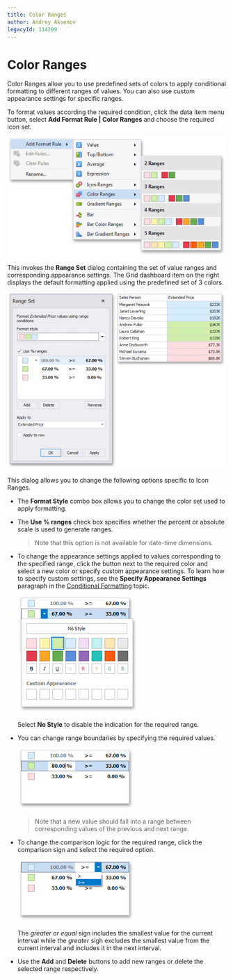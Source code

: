 ```yaml
---
title: Color Ranges
author: Andrey Aksenov
legacyId: 114209
---
```

# Color Ranges
Color Ranges allow you to use predefined sets of colors to apply conditional formatting to different ranges of values. You can also use custom appearance settings for specific ranges.

To format values according the required condition, click the data item menu button, select **Add Format Rule | Color Ranges** and choose the required icon set.

![ColorRanges_Menu](../../../../images/img118665.png)

This invokes the **Range Set** dialog containing the set of value ranges and corresponding appearance settings. The Grid dashboard item on the right displays the default formatting applied using the predefined set of 3 colors.

![ColorRangeSetDialog](../../../../images/img118666.png)

This dialog allows you to change the following options specific to Icon Ranges.
* The **Format Style** combo box allows you to change the color set used to apply formatting.
* The **Use % ranges** check box specifies whether the percent or absolute scale is used to generate ranges.
	
	> Note that this option is not available for date-time dimensions.
* To change the appearance settings applied to values corresponding to the specified range, click the button next to the required color and select a new color or specify custom appearance settings. To learn how to specify custom settings, see the **Specify Appearance Settings** paragraph in the [Conditional Formatting](../conditional-formatting.md) topic.
	
	![ColorRangeSetDialog_ChangeAppearance](../../../../images/img118667.png)
	
	Select **No Style** to disable the indication for the required range.
* You can change range boundaries by specifying the required values.
	
	![ColorRangeSetDialog_ChangeRangeStop](../../../../images/img118669.png)
	
	> Note that a new value should fall into a range between corresponding values of the previous and next range.
* To change the comparison logic for the required range, click the comparison sign and select the required option.
	
	![ColorRangeSetDialog_ChangeComparisonLogic](../../../../images/img118670.png)
	
	The _greater or equal_ sign includes the smallest value for the current interval while the _greater_ sigh excludes the smallest value from the current interval and includes it in the next interval.
* Use the **Add** and **Delete** buttons to add new ranges or delete the selected range respectively.